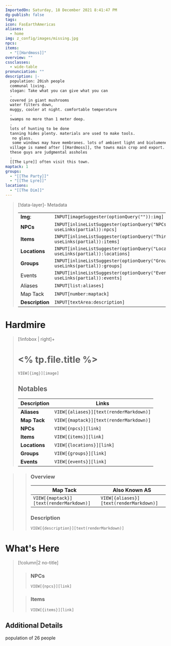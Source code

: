 ```yaml
---
ImportedOn: Saturday, 18 December 2021 8:41:47 PM
dg-publish: false
tags: 
icon: FasEarthAmericas
aliases:
  - home
img: z_config/images/missing.jpg
npcs: 
items:
  - "[[Hardmoss]]"
overview: ""
cssclasses:
  - wide-table
pronunciation: ""
description: |-
  population: 20ish people
  communal living.
  slogan: Take what you can give what you can
  .
  covered in giant mushrooms
  water filters down, 
  muggy, cooler at night. comfortable temperature
  .
  swamps no more than 1 meter deep.
  .
  lots of hunting to be done
  tanning hides plenty. materials are used to make tools.
   no glass.
   some windows may have membranes. lots of ambient light and biolumenescence
  village is named after [[Hardmoss]], the towns main crop and export.
  these guys are judgmental assholes 
  .
  [[The Lyre]] often visit this town.
maptack: 1
groups:
  - "[[The Party]]"
  - "[[The Lyre]]"
locations:
  - "[[The Dim]]"
---
```



> [!data-layer]- Metadata
>
> |                                       |                                  |
>| ----- | ----- |
>| **Img**: |`INPUT[imageSuggester(optionQuery("")):img]`|
> |**NPCs** | `INPUT[inlineListSuggester(optionQuery("NPCs"), useLinks(partial)):npcs]`|
> |**Items** | `INPUT[inlineListSuggester(optionQuery("Things"), useLinks(partial)):items]`|
> |**Locations** | `INPUT[inlineListSuggester(optionQuery("Locations"), useLinks(partial)):locations]`|
> |**Groups** | `INPUT[inlineListSuggester(optionQuery("Groups"), useLinks(partial)):groups]`|
> |Events | `INPUT[inlineListSuggester(optionQuery("Events"), useLinks(partial)):events]`|
> |Aliases|`INPUT[list:aliases]`|
> |Map Tack|`INPUT[number:maptack]`|
> |**Description** |`INPUT[textArea:description]`|
# Hardmire
> [!infobox | right]+
> # <% tp.file.title %>
> `VIEW[{img}][image]`
> ## Notables
> | Description |  Links |
> | ---- | --- |
> | **Aliases** | `VIEW[{aliases}][text(renderMarkdown)]` |
> | **Map Tack** | `VIEW[{maptack}][text(renderMarkdown)]` |
> | **NPCs** | `VIEW[{npcs}][link]` |
> | **Items** | `VIEW[{items}][link]` |
> | **Locations** | `VIEW[{locations}][link]` |
> | **Groups** | `VIEW[{groups}][link]` |
> | **Events** | `VIEW[{events}][link]` |
> 

>>### Overview
>>| Map Tack | Also Known AS|
>>| ----- | ----- |
>>|`VIEW[{maptack}][text(renderMarkdown)]`|`VIEW[{aliases}][text(renderMarkdown)]`|
>>
>> ### Description
>> `VIEW[{description}][text(renderMarkdown)]`
# What's Here
> [!column|2 no-title]
>
>>
>> ### NPCs
>> `VIEW[{npcs}][link]`
>>  
>
>
>> ### Items
>> `VIEW[{items}][link]`

## Additional Details
population of 26 people